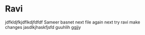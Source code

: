 # Ravi
jdfkldjfkjdflkdjfdfdf
Sameer basnet next file
again next try
ravi make changes
jasdlkjhaskfjsfd
guuhlih ggjjy